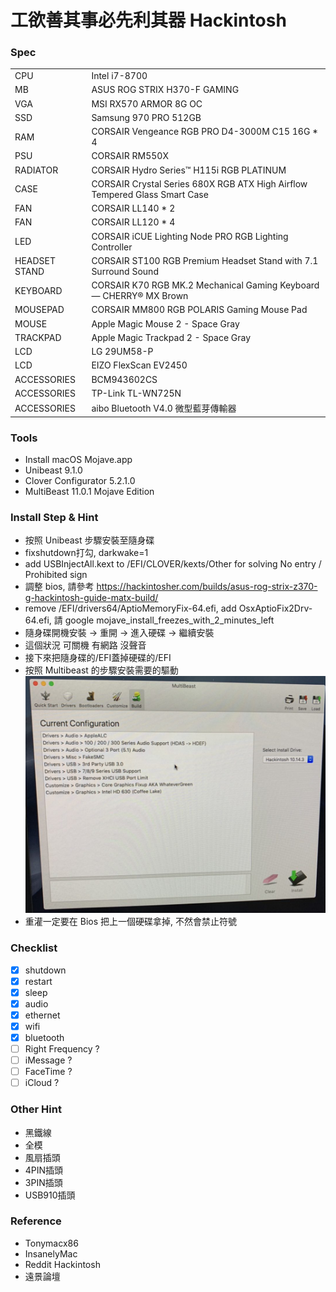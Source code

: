 # 工欲善其事必先利其器 Hackintosh

### Spec
|||
|---|---|
|CPU|Intel i7-8700|
|MB|ASUS ROG STRIX H370-F GAMING|
|VGA|MSI RX570 ARMOR 8G OC|
|SSD|Samsung 970 PRO 512GB|
|RAM|CORSAIR Vengeance RGB PRO D4-3000M C15 16G * 4|
|PSU|CORSAIR RM550X|
|RADIATOR|CORSAIR Hydro Series™ H115i RGB PLATINUM|
|CASE|CORSAIR Crystal Series 680X RGB ATX High Airflow Tempered Glass Smart Case|
|FAN|CORSAIR LL140 * 2|
|FAN|CORSAIR LL120 * 4|
|LED|CORSAIR iCUE Lighting Node PRO RGB Lighting Controller|
|HEADSET STAND|CORSAIR ST100 RGB Premium Headset Stand with 7.1 Surround Sound|
|KEYBOARD|CORSAIR K70 RGB MK.2 Mechanical Gaming Keyboard — CHERRY® MX Brown|
|MOUSEPAD|CORSAIR MM800 RGB POLARIS Gaming Mouse Pad|
|MOUSE|Apple Magic Mouse 2 - Space Gray|
|TRACKPAD|Apple Magic Trackpad 2 - Space Gray|
|LCD|LG 29UM58-P|
|LCD|EIZO FlexScan EV2450|
|ACCESSORIES|BCM943602CS|
|ACCESSORIES|TP-Link TL-WN725N|
|ACCESSORIES|aibo Bluetooth V4.0 微型藍芽傳輸器|

### Tools
* Install macOS Mojave.app
* Unibeast 9.1.0
* Clover Configurator 5.2.1.0
* MultiBeast 11.0.1 Mojave Edition

### Install Step & Hint
* 按照 Unibeast 步驟安裝至隨身碟
* fixshutdown打勾, darkwake=1
* add USBInjectAll.kext to /EFI/CLOVER/kexts/Other for solving No entry / Prohibited sign
* 調整 bios, 請參考 https://hackintosher.com/builds/asus-rog-strix-z370-g-hackintosh-guide-matx-build/
* remove /EFI/drivers64/AptioMemoryFix-64.efi, add OsxAptioFix2Drv-64.efi, 請 google mojave_install_freezes_with_2_minutes_left
* 隨身碟開機安裝 -> 重開 -> 進入硬碟 -> 繼續安裝
* 這個狀況 可關機 有網路 沒聲音
* 接下來把隨身碟的/EFI蓋掉硬碟的/EFI
* 按照 Multibeast 的步驟安裝需要的驅動
![](../img/MultiBeast%20Install.png)
* 重灌一定要在 Bios 把上一個硬碟拿掉, 不然會禁止符號

### Checklist
- [x] shutdown
- [x] restart
- [x] sleep
- [x] audio
- [x] ethernet
- [x] wifi
- [x] bluetooth
- [ ] Right Frequency ?
- [ ] iMessage ?
- [ ] FaceTime ?
- [ ] iCloud ?

### Other Hint
* 黑鐵線
* 全模
* 風扇插頭
* 4PIN插頭
* 3PIN插頭
* USB910插頭

### Reference
* Tonymacx86
* InsanelyMac
* Reddit Hackintosh
* 遠景論壇
